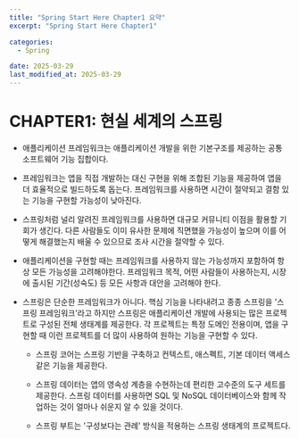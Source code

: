 ```yaml
---
title: "Spring Start Here Chapter1 요약"
excerpt: "Spring Start Here Chapter1"

categories:
  - Spring

date: 2025-03-29
last_modified_at: 2025-03-29
---
```


# CHAPTER1: 현실 세계의 스프링

- 애플리케이션 프레임워크는 애플리케이션 개발을 위한 기본구조를 제공하는 공통 소프트웨어 기능 집합이다.

- 프레임워크는 앱을 직접 개발하는 대신 구현을 위해 조합된 기능을 제공하여 앱을 더 효율적으로 빌드하도록 돕는다. 프레임워크를 사용하면 시간이 절약되고 결함 있는 기능을 구현할 가능성이 낮아진다.

- 스프링처럼 널리 알려진 프레임워크를 사용하면 대규모 커뮤니티 이점을 활용할 기회가 생긴다. 다른 사람들도 이미 유사한 문제에 직면했을 가능성이 높으며 이를 어떻게 해결했는지 배울 수 있으므로 조사 시간을 절약할 수 있다.

- 애플리케이션을 구현할 때는 프레임워크를 사용하지 않는 가능성까지 포함하여 항상 모든 가능성을 고려해야한다. 프레임워크 목적, 어떤 사람들이 사용하는지, 시장에 출시된 기간(성숙도) 등 모든 사항과 대안을 고려해야 한다.

- 스프링은 단순한 프레임워크가 아니다. 핵심 기능을 나타내려고 종종 스프링을 '스프링 프레임워크'라고 하지만 스프링은 애플리케이션 개발에 사용되는 많은 프로젝트로 구성된 전체 생태계를 제공한다. 각 프로젝트는 특정 도메인 전용이며, 앱을 구현할 때 이런 프로젝트를 더 많이 사용하여 원하는 기능을 구현할 수 있다.

  - 스프링 코어는 스프링 기반을 구축하고 컨텍스트, 애스펙트, 기본 데이터 액세스 같은 기능을 제공한다.

  - 스프링 데이터는 앱의 영속성 계층을 수현하는데 편리한 고수준의 도구 세트를 제공한다. 스프링 데이터를 사용하면 SQL 및 NoSQL 데이터베이스와 함께 작업하는 것이 얼마나 쉬운지 알 수 있을 것이다.

  - 스프링 부트는 '구성보다는 관례' 방식을 적용하는 스프링 생태계의 프로젝트다.
